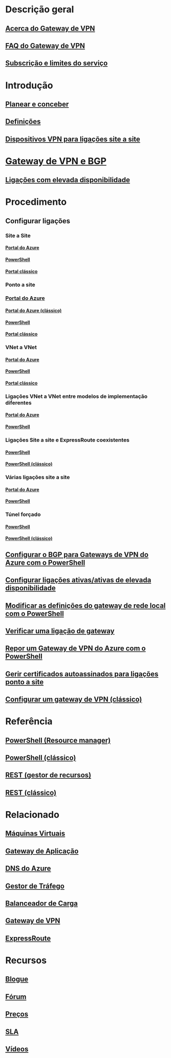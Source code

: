 # Descrição geral
## [Acerca do Gateway de VPN](vpn-gateway-about-vpngateways.md)
## [FAQ do Gateway de VPN](vpn-gateway-vpn-faq.md)
## [Subscrição e limites do serviço](../azure-subscription-service-limits.md)

# Introdução
## [Planear e conceber](vpn-gateway-plan-design.md)
## [Definições](vpn-gateway-about-vpn-gateway-settings.md)
## [Dispositivos VPN para ligações site a site](vpn-gateway-about-vpn-devices.md)
# [Gateway de VPN e BGP](vpn-gateway-bgp-overview.md)
## [Ligações com elevada disponibilidade](vpn-gateway-highlyavailable.md)

# Procedimento
## Configurar ligações
### Site a Site
#### [Portal do Azure](vpn-gateway-howto-site-to-site-resource-manager-portal.md)
#### [PowerShell](vpn-gateway-create-site-to-site-rm-powershell.md)
#### [Portal clássico](vpn-gateway-site-to-site-create.md)
### Ponto a site
### [Portal do Azure](vpn-gateway-howto-point-to-site-resource-manager-portal.md)
#### [Portal do Azure (clássico)](vpn-gateway-howto-point-to-site-classic-azure-portal.md)
#### [PowerShell](vpn-gateway-howto-point-to-site-rm-ps.md)
#### [Portal clássico](vpn-gateway-point-to-site-create.md)
### VNet a VNet
#### [Portal do Azure](vpn-gateway-howto-vnet-vnet-resource-manager-portal.md)
#### [PowerShell](vpn-gateway-vnet-vnet-rm-ps.md)
#### [Portal clássico](virtual-networks-configure-vnet-to-vnet-connection.md)
### Ligações VNet a VNet entre modelos de implementação diferentes
#### [Portal do Azure](vpn-gateway-connect-different-deployment-models-portal.md)
#### [PowerShell](vpn-gateway-connect-different-deployment-models-powershell.md)
### Ligações Site a site e ExpressRoute coexistentes
#### [PowerShell](../expressroute/expressroute-howto-coexist-resource-manager.md?toc=%2fazure%2fvpn-gateway%2ftoc.json)
#### [PowerShell (clássico)](../expressroute/expressroute-howto-coexist-classic.md?toc=%2fazure%2fvpn-gateway%2ftoc.json)
### Várias ligações site a site
#### [Portal do Azure](vpn-gateway-howto-multi-site-to-site-resource-manager-portal.md)
#### [PowerShell](vpn-gateway-multi-site.md)
### Túnel forçado
#### [PowerShell](vpn-gateway-forced-tunneling-rm.md)
#### [PowerShell (clássico)](vpn-gateway-about-forced-tunneling.md)
## [Configurar o BGP para Gateways de VPN do Azure com o PowerShell](vpn-gateway-bgp-resource-manager-ps.md)
## [Configurar ligações ativas/ativas de elevada disponibilidade](vpn-gateway-activeactive-rm-powershell.md)
## [Modificar as definições do gateway de rede local com o PowerShell](vpn-gateway-modify-local-network-gateway.md)
## [Verificar uma ligação de gateway](vpn-gateway-verify-connection-resource-manager.md)
## [Repor um Gateway de VPN do Azure com o PowerShell](vpn-gateway-resetgw-classic.md)
## [Gerir certificados autoassinados para ligações ponto a site](vpn-gateway-certificates-point-to-site.md)
## [Configurar um gateway de VPN (clássico)](vpn-gateway-configure-vpn-gateway-mp.md)

# Referência
## [PowerShell (Resource manager)](https://msdn.microsoft.com/library/mt163510(v=azure.300))
## [PowerShell (clássico)](https://msdn.microsoft.com/library/mt270335(v=azure.300))
## [REST (gestor de recursos)](https://msdn.microsoft.com/library/mt163859)
## [REST (clássico)](https://msdn.microsoft.com/library/jj154113)

# Relacionado
## [Máquinas Virtuais](/azure/virtual-machines/)
## [Gateway de Aplicação](/azure/application-gateway/)
## [DNS do Azure](/azure/dns/)
## [Gestor de Tráfego](/azure/traffic-manager/)
## [Balanceador de Carga](/azure/load-balancer/)
## [Gateway de VPN](/azure/vpn-gateway/)
## [ExpressRoute](/azure/expressroute/)
# Recursos
## [Blogue](https://azure.microsoft.com/blog/topics/networking)
## [Fórum](https://social.msdn.microsoft.com/Forums/azure/home?forum=WAVirtualMachinesVirtualNetwork)
## [Preços](https://azure.microsoft.com/pricing/details/vpn-gateway)
## [SLA](https://azure.microsoft.com/support/legal/sla)
## [Vídeos](https://azure.microsoft.com/documentation/videos/index/?services=vpn-gateway)


<!--HONumber=Nov16_HO2-->


